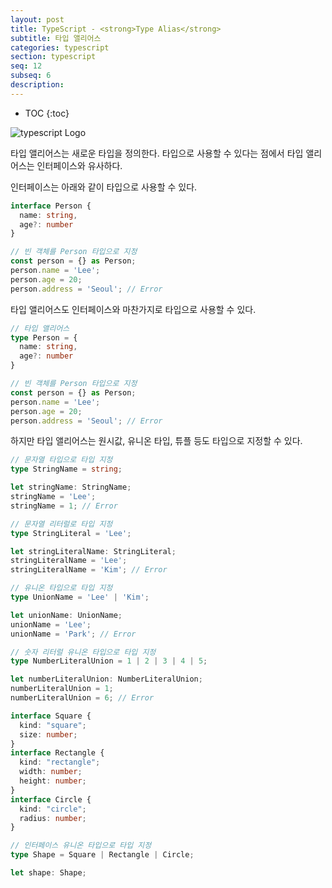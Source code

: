 ```yaml
---
layout: post
title: TypeScript - <strong>Type Alias</strong>
subtitle: 타입 앨리어스
categories: typescript
section: typescript
seq: 12
subseq: 6
description:
---
```


* TOC
{:toc}

![typescript Logo](/img/typescript-logo.png)

타입 앨리어스는 새로운 타입을 정의한다. 타입으로 사용할 수 있다는 점에서 타입 앨리어스는 인터페이스와 유사하다.

인터페이스는 아래와 같이 타입으로 사용할 수 있다.

```typescript
interface Person {
  name: string,
  age?: number
}

// 빈 객체를 Person 타입으로 지정
const person = {} as Person;
person.name = 'Lee';
person.age = 20;
person.address = 'Seoul'; // Error
```

타입 앨리어스도 인터페이스와 마찬가지로 타입으로 사용할 수 있다.

```typescript
// 타입 앨리어스
type Person = {
  name: string,
  age?: number
}

// 빈 객체를 Person 타입으로 지정
const person = {} as Person;
person.name = 'Lee';
person.age = 20;
person.address = 'Seoul'; // Error
```

하지만 타입 앨리어스는 원시값, 유니온 타입, 튜플 등도 타입으로 지정할 수 있다.

```typescript
// 문자열 타입으로 타입 지정
type StringName = string;

let stringName: StringName;
stringName = 'Lee';
stringName = 1; // Error

// 문자열 리터럴로 타입 지정
type StringLiteral = 'Lee';

let stringLiteralName: StringLiteral;
stringLiteralName = 'Lee';
stringLiteralName = 'Kim'; // Error

// 유니온 타입으로 타입 지정
type UnionName = 'Lee' | 'Kim';

let unionName: UnionName;
unionName = 'Lee';
unionName = 'Park'; // Error

// 숫자 리터럴 유니온 타입으로 타입 지정
type NumberLiteralUnion = 1 | 2 | 3 | 4 | 5;

let numberLiteralUnion: NumberLiteralUnion;
numberLiteralUnion = 1;
numberLiteralUnion = 6; // Error

interface Square {
  kind: "square";
  size: number;
}
interface Rectangle {
  kind: "rectangle";
  width: number;
  height: number;
}
interface Circle {
  kind: "circle";
  radius: number;
}

// 인터페이스 유니온 타입으로 타입 지정
type Shape = Square | Rectangle | Circle;

let shape: Shape;
```
